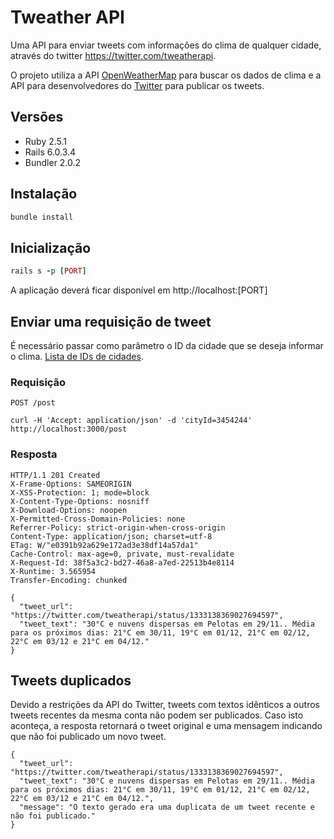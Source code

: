# Tweather API

Uma API para enviar tweets com informações do clima de qualquer cidade, através do twitter https://twitter.com/tweatherapi.

O projeto utiliza a API [OpenWeatherMap](https://github.com/ArthurSiqueiraS/open-weather) para buscar os dados de clima e a API para desenvolvedores do [Twitter](https://github.com/sferik/twitter) para publicar os tweets.

## Versões

- Ruby 2.5.1
- Rails 6.0.3.4
- Bundler 2.0.2

## Instalação

```bash
bundle install
```

## Inicialização

```ruby
rails s -p [PORT]
```

A aplicação deverá ficar disponível em http://localhost:[PORT]

## Enviar uma requisição de tweet

É necessário passar como parâmetro o ID da cidade que se deseja informar o clima. [Lista de IDs de cidades](http://bulk.openweathermap.org/sample/).

### Requisição

`POST /post`

    curl -H 'Accept: application/json' -d 'cityId=3454244' http://localhost:3000/post

### Resposta

    HTTP/1.1 201 Created
    X-Frame-Options: SAMEORIGIN
    X-XSS-Protection: 1; mode=block
    X-Content-Type-Options: nosniff
    X-Download-Options: noopen
    X-Permitted-Cross-Domain-Policies: none
    Referrer-Policy: strict-origin-when-cross-origin
    Content-Type: application/json; charset=utf-8
    ETag: W/"e0391b92a629e172ad3e38df14a57da1"
    Cache-Control: max-age=0, private, must-revalidate
    X-Request-Id: 38f5a3c2-bd27-46a8-a7ed-22513b4e8114
    X-Runtime: 3.565954
    Transfer-Encoding: chunked

    {
      "tweet_url": "https://twitter.com/tweatherapi/status/1333138369027694597",
      "tweet_text": "30°C e nuvens dispersas em Pelotas em 29/11.. Média para os próximos dias: 21°C em 30/11, 19°C em 01/12, 21°C em 02/12, 22°C em 03/12 e 21°C em 04/12."
    }

## Tweets duplicados

Devido a restrições da API do Twitter, tweets com textos idênticos a outros tweets recentes da mesma conta não podem ser publicados. Caso isto aconteça, a resposta retornará o tweet original e uma mensagem indicando que não foi publicado um novo tweet.

    {
      "tweet_url": "https://twitter.com/tweatherapi/status/1333138369027694597",
      "tweet_text": "30°C e nuvens dispersas em Pelotas em 29/11.. Média para os próximos dias: 21°C em 30/11, 19°C em 01/12, 21°C em 02/12, 22°C em 03/12 e 21°C em 04/12.",
      "message": "O texto gerado era uma duplicata de um tweet recente e não foi publicado."
    }
